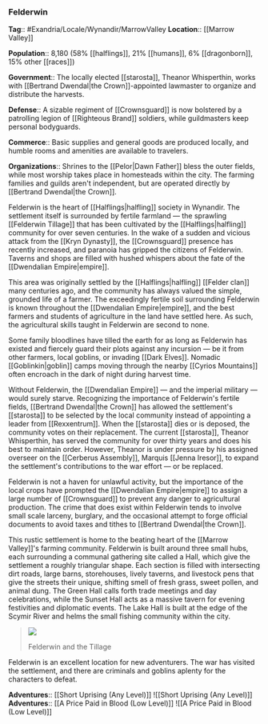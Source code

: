 ### Felderwin
**Tag**:: #Exandria/Locale/Wynandir/MarrowValley
**Location**:: [[Marrow Valley]]

**Population**:: 8,180 (58% [[halflings]], 21% [[humans]], 6% [[dragonborn]], 15% other [[races]])

**Government**:: The locally elected [[starosta]], Theanor Whisperthin, works with [[Bertrand Dwendal|the Crown]]-appointed lawmaster to organize and distribute the harvests.

**Defense**:: A sizable regiment of [[Crownsguard]] is now bolstered by a patrolling legion of [[Righteous Brand]] soldiers, while guildmasters keep personal bodyguards.

**Commerce**:: Basic supplies and general goods are produced locally, and humble rooms and amenities are available to travelers.

**Organizations**:: Shrines to the [[Pelor|Dawn Father]] bless the outer fields, while most worship takes place in homesteads within the city. The farming families and guilds aren't independent, but are operated directly by [[Bertrand Dwendal|the Crown]].

Felderwin is the heart of [[Halflings|halfling]] society in Wynandir. The settlement itself is surrounded by fertile farmland — the sprawling [[Felderwin Tillage]] that has been cultivated by the [[Halflings|halfling]] community for over seven centuries. In the wake of a sudden and vicious attack from the [[Kryn Dynasty]], the [[Crownsguard]] presence has recently increased, and paranoia has gripped the citizens of Felderwin. Taverns and shops are filled with hushed whispers about the fate of the [[Dwendalian Empire|empire]].

This area was originally settled by the [[Halflings|halfling]] [[Felder clan]] many centuries ago, and the community has always valued the simple, grounded life of a farmer. The exceedingly fertile soil surrounding Felderwin is known throughout the [[Dwendalian Empire|empire]], and the best farmers and students of agriculture in the land have settled here. As such, the agricultural skills taught in Felderwin are second to none.

Some family bloodlines have tilled the earth for as long as Felderwin has existed and fiercely guard their plots against any incursion — be it from other farmers, local goblins, or invading [[Dark Elves]]. Nomadic [[Goblinkin|goblin]] camps moving through the nearby [[Cyrios Mountains]] often encroach in the dark of night during harvest time.

Without Felderwin, the [[Dwendalian Empire]] — and the imperial military — would surely starve. Recognizing the importance of Felderwin's fertile fields, [[Bertrand Dwendal|the Crown]] has allowed the settlement's [[starosta]] to be selected by the local community instead of appointing a leader from [[Rexxentrum]]. When the [[starosta]] dies or is deposed, the community votes on their replacement. The current [[starosta]], Theanor Whisperthin, has served the community for over thirty years and does his best to maintain order. However, Theanor is under pressure by his assigned overseer on the [[Cerberus Assembly]], Marquis [[Jenna Iresor]], to expand the settlement's contributions to the war effort — or be replaced.

Felderwin is not a haven for unlawful activity, but the importance of the local crops have prompted the [[Dwendalian Empire|empire]] to assign a large number of [[Crownsguard]] to prevent any danger to agricultural production. The crime that does exist within Felderwin tends to involve small scale larceny, burglary, and the occasional attempt to forge official documents to avoid taxes and tithes to [[Bertrand Dwendal|the Crown]].

This rustic settlement is home to the beating heart of the [[Marrow Valley]]'s farming community. Felderwin is built around three small hubs, each surrounding a communal gathering site called a Hall, which give the settlement a roughly triangular shape. Each section is filled with intersecting dirt roads, large barns, storehouses, lively taverns, and livestock pens that give the streets their unique, shifting smell of fresh grass, sweet pollen, and animal dung. The Green Hall calls forth trade meetings and day celebrations, while the Sunset Hall acts as a massive tavern for evening festivities and diplomatic events. The Lake Hall is built at the edge of the Scymir River and helms the small fishing community within the city.

> ![](https://media.dndbeyond.com/compendium-images/egtw/yDOyqyOocErRgYJK/03-07.png)
> 
> Felderwin and the Tillage

Felderwin is an excellent location for new adventurers. The war has visited the settlement, and there are criminals and goblins aplenty for the characters to defeat.

**Adventures**:: [[Short Uprising (Any Level)]]
![[Short Uprising (Any Level)]]
**Adventures**:: [[A Price Paid in Blood (Low Level)]]
![[A Price Paid in Blood (Low Level)]]